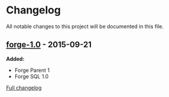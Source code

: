 # Changelog

All notable changes to this project will be documented in this file.

## [forge-1.0] - 2015-09-21

**Added:**

- Forge Parent 1
- Forge SQL 1.0

[Full changelog](https://github.com/nbsoft/forge/compare/eea1a3e8d56b8aaef3c83de90731c0ed99a001d6...forge-1.0)

[forge-1.0]: https://github.com/nbsoft/forge/tree/forge-1.0
